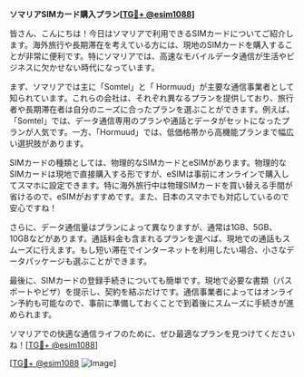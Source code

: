 **ソマリアSIMカード購入プラン[[TG💪+ @esim1088](https://t.me/s/esim1088)]**

皆さん、こんにちは！今日はソマリアで利用できるSIMカードについてご紹介します。海外旅行や長期滞在を考えている方には、現地のSIMカードを購入することが非常に便利です。特にソマリアでは、高速なモバイルデータ通信が生活やビジネスに欠かせない時代になっています。

まず、ソマリアでは主に「Somtel」と「 Hormuud」が主要な通信事業者として知られています。これらの会社は、それぞれ異なるプランを提供しており、旅行者や長期滞在者は自分のニーズに合ったプランを選ぶことができます。例えば、「Somtel」では、データ通信専用のプランや通話とデータがセットになったプランが人気です。一方、「Hormuud」では、低価格帯から高機能プランまで幅広い選択肢があります。

SIMカードの種類としては、物理的なSIMカードとeSIMがあります。物理的なSIMカードは現地で直接購入する形ですが、eSIMは事前にオンラインで購入してスマホに設定できます。特に海外旅行中は物理SIMカードを買い替える手間が省けるので、eSIMがおすすめです。また、日本のスマホでも対応しているので安心ですね！

さらに、データ通信量はプランによって異なりますが、通常は1GB、5GB、10GBなどがあります。通話料金も含まれるプランを選べば、現地での通話もスムーズに行えます。もし短い滞在でインターネットを利用したい場合、小さなデータパッケージも選ぶことができます。

最後に、SIMカードの登録手続きについても簡単です。現地で必要な書類（パスポートやビザ）を提示し、契約を結ぶだけです。通信事業者によってはオンライン予約も可能なので、事前に準備しておくことで到着後にスムーズに手続きが進められます。

ソマリアでの快適な通信ライフのために、ぜひ最適なプランを見つけてくださいね！[[TG💪+ @esim1088](https://t.me/s/esim1088)]

[[TG💪+ @esim1088](https://t.me/s/esim1088) ![Image](https://i.postimg.cc/Y0z9fWf4/image.png)]
